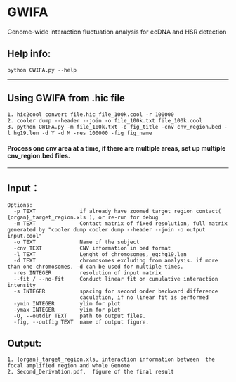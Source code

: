 # GWIFA
Genome-wide interaction fluctuation analysis for ecDNA and HSR detection

## Help info:
```
python GWIFA.py --help

```
------
## Using GWIFA from .hic file
```
1. hic2cool convert file.hic file_100k.cool -r 100000 
2. cooler dump --header --join -o file_100k.txt file_100k.cool
3. python GWIFA.py -m file_100k.txt -o fig_title -cnv cnv_region.bed -l hg19.len -d Y -d M -res 100000 -fig fig_name
```
#### Process one cnv area at a time, if there are multiple areas, set up multiple cnv_region.bed files.
------
## Input：
```
Options:
  -p TEXT              if already have zoomed target region contact( {organ}_target_region.xls ), or re-run for debug
  -m TEXT              Contact matrix of fixed resolution, full matrix generated by "cooler dump cooler dump --header --join -o output input.cool"
  -o TEXT              Name of the subject
  -cnv TEXT            CNV information in bed format
  -l TEXT              Lenght of chromosomes, eq:hg19.len
  -d TEXT              chromosomes excluding from analysis. if more than one chromosomes, -d can be used for multiple times.
  -res INTEGER         resolution of input matrix
  --fit / --no-fit     Conduct linear fit on cumulative interaction intensity
  -s INTEGER           spacing for second order backward difference
                       caculation, if no linear fit is performed
  -ymin INTEGER        ylim for plot
  -ymax INTEGER        ylim for plot
  -O, --outdir TEXT    path to output files.
  -fig, --outfig TEXT  name of output figure.
```

## Output:
    1. {organ}_target_region.xls, interaction information between  the focal amplified region and whole Genome
    2. Second_Derivation.pdf,  figure of the final result
```
